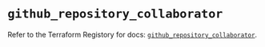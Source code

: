 # `github_repository_collaborator`

Refer to the Terraform Registory for docs: [`github_repository_collaborator`](https://registry.terraform.io/providers/integrations/github/5.27.0/docs/resources/repository_collaborator).
